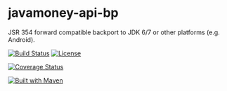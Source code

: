 javamoney-api-bp
==================

JSR 354 forward compatible backport to JDK 6/7 or other platforms (e.g. Android).

[![Build Status](https://api.travis-ci.org/JavaMoney/javamoney-api-bp.png?branch=master)](https://travis-ci.org/JavaMoney/javamoney-api-bp) [![License](http://img.shields.io/badge/license-Apache2-red.svg)](http://opensource.org/licenses/apache-2.0)

[![Coverage Status](https://coveralls.io/repos/JavaMoney/javamoney-api-bp/badge.svg)](https://coveralls.io/r/JavaMoney/javamoney-api-bp)

[![Built with Maven](http://maven.apache.org/images/logos/maven-feather.png)](http://maven.org/)
